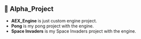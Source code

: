 ## 🥎 Alpha_Project
- **AEX_Engine** is just custom engine project.
- **Pong** is my pong project with the engine.
- **Space Invaders** is my Space Invaders project with the engine.
